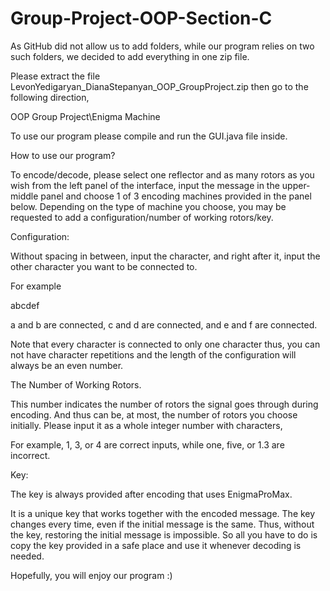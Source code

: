 # Group-Project-OOP-Section-C

As GitHub did not allow us to add folders, while our program relies on two such folders, we decided to add everything in one zip file.

Please extract the file LevonYedigaryan_DianaStepanyan_OOP_GroupProject.zip then go to the following direction,

OOP Group Project\Enigma Machine

To use our program please compile and run the GUI.java file inside.



How to use our program?



To encode/decode, please select one reflector and as many rotors as you wish from the left panel of the interface,
input the message in the upper-middle panel and choose 1 of 3 encoding machines provided in the panel below.
Depending on the type of machine you choose, you may be requested to add a configuration/number of working rotors/key.



Configuration:

Without spacing in between, input the character, and right after it, input the other character you want to be connected to.

For example

abcdef

a and b are connected, c and d are connected, and e and f are connected.

Note that every character is connected to only one character thus, you can not have character repetitions and the length
of the configuration will always be an even number.



The Number of Working Rotors.

This number indicates the number of rotors the signal goes through during encoding.
And thus can be, at most, the number of rotors you choose initially.
Please input it as a whole integer number with characters,

For example, 1, 3, or 4 are correct inputs, while one, five, or 1.3 are incorrect.



Key:

The key is always provided after encoding that uses EnigmaProMax.

It is a unique key that works together with the encoded message. The key changes every time, even if the initial message is the same.
Thus, without the key, restoring the initial message is impossible.
So all you have to do is copy the key provided in a safe place and use it whenever decoding is needed.



Hopefully, you will enjoy our program :)
